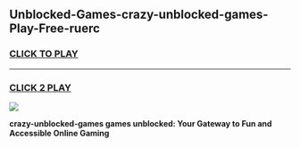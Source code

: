 
## Unblocked-Games-crazy-unblocked-games-Play-Free-ruerc
<h3>
<a href="https://premium76.site?title=crazy-unblocked-games&ref=18A1">CLICK TO PLAY</a></h3>
<hr>

<h3>
<a href="https://premium76.site?title=crazy-unblocked-games&ref=18A1">CLICK 2 PLAY</a>
  
</h3>

<a href="https://premium76.site?title=crazy-unblocked-games&ref=18A1"><img src="https://clearcache.store/games.png"></a>


**crazy-unblocked-games games unblocked: Your Gateway to Fun and Accessible Online Gaming**
